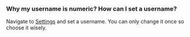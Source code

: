 
### Why my username is numeric? How can I set a username? ###
Navigate to [Settings](https://atbox.io/settings) and set a username. You can only change it once so choose it wisely.
